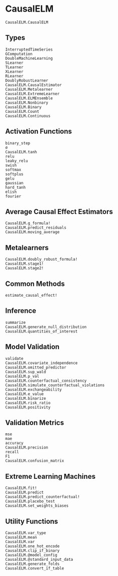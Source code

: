 # CausalELM
```@docs
CausalELM.CausalELM
```

## Types
```@docs
InterruptedTimeSeries
GComputation
DoubleMachineLearning
SLearner
TLearner
XLearner
RLearner
DoublyRobustLearner
CausalELM.CausalEstimator
CausalELM.Metalearner
CausalELM.ExtremeLearner
CausalELM.ELMEnsemble
CausalELM.Nonbinary
CausalELM.Binary
CausalELM.Count
CausalELM.Continuous
```

## Activation Functions
```@docs
binary_step
σ
CausalELM.tanh
relu
leaky_relu
swish
softmax
softplus
gelu
gaussian
hard_tanh
elish
fourier
```

## Average Causal Effect Estimators
```@docs
CausalELM.g_formula!
CausalELM.predict_residuals
CausalELM.moving_average
```

## Metalearners
```@docs
CausalELM.doubly_robust_formula!
CausalELM.stage1!
CausalELM.stage2!
```

## Common Methods
```@docs
estimate_causal_effect!
```

## Inference
```@docs
summarize
CausalELM.generate_null_distribution
CausalELM.quantities_of_interest
```

## Model Validation
```@docs
validate
CausalELM.covariate_independence
CausalELM.omitted_predictor
CausalELM.sup_wald
CausalELM.p_val
CausalELM.counterfactual_consistency
CausalELM.simulate_counterfactual_violations
CausalELM.exchangeability
CausalELM.e_value
CausalELM.binarize
CausalELM.risk_ratio
CausalELM.positivity
```

## Validation Metrics
```@docs
mse
mae
accuracy
CausalELM.precision
recall
F1
CausalELM.confusion_matrix
```

## Extreme Learning Machines
```@docs
CausalELM.fit!
CausalELM.predict
CausalELM.predict_counterfactual!
CausalELM.placebo_test
CausalELM.set_weights_biases
```

## Utility Functions
```@docs
CausalELM.var_type
CausalELM.mean
CausalELM.var
CausalELM.one_hot_encode
CausalELM.clip_if_binary
CausalELM.@model_config
CausalELM.@standard_input_data
CausalELM.generate_folds
CausalELM.convert_if_table
```
